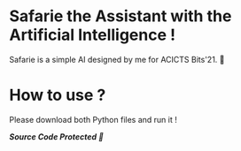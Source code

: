 # Safarie the Assistant with the Artificial Intelligence !
Safarie is a simple AI designed by me for ACICTS Bits'21. 👾

# How to use ?
Please download both Python files and run it !


***Source Code Protected 🚀***

